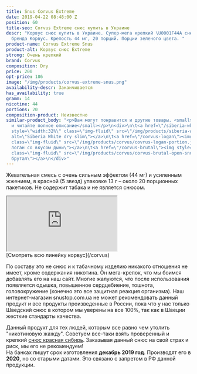 ```yaml
---
title: Snus Corvus Extreme
date: 2019-04-22 08:48:00 Z
position: 60
title-seo: Corvus Extreme снюс купить в Украине
descr: "Корвус снюс купить в Украине. Супер-мега крепкий \U0001F44A снюс от Российского
  бренда Корвус. Крепость 44 мг, 20 порций. Порции зеленого цвета. "
product-name: Corvus Extreme Snus
product-alt: Корвус снюс Extreme
strong: Очень крепкий
brand: Corvus
composition: Dry
price: 200
opt-price: 186
image: "/img/products/corvus-extreme-snus.png"
availability-descr: Заканчивается
has_availability: true
gramm: 14
nicotine: 44
portions: 20
composition-product: Неизвестно
similar-product_body: "<p>Вам могут понравится и другие товары. <small>Жмите на картинки
  и читайте полное описание</small></p>\n<div>\n\t<a href=\"/siberia-white-dry-slim\"><img
  style=\"width:32%\" class=\"img-fluid\" src=\"/img/products/siberia-white-dry-slim/siberia-open-and-cryo.jpg\"
  alt=\"Siberia White dry slim\"></a>\n\t<a href=\"/corvus-logan\"><img style=\"width:32%\"
  class=\"img-fluid\" src=\"/img/products/corvus/covrus-logan-portion.jpg\" alt=\"Корвус
  логан со вкусом дыни\"></a>\n\t<a href=\"/corvus-brutal\"><img style=\"width:32%\"
  class=\"img-fluid\" src=\"/img/products/corvus/corvus-brutal-open-snus.jpg\" alt=\"Корвус
  брутал\"></a>\n</div>"
---
```


Жевательная смесь с очень сильным эффектом (44 мг) и усиленным жжением, в красной (5 звезд) упаковке 13 г – около 20 порционных пакетиков. Не содержит табака и не является снюсом.

<div class="embed-responsive embed-responsive-16by9 mb-3">
  <iframe class="embed-responsive-item" src="https://www.youtube.com/embed/FLI3lSHdF1g" allowfullscreen></iframe>
</div>
[Смотреть всю линейку корвус](/corvus)

По составу это не снюс и к табачному изделию никакого отношения не имеет, кроме содержания никотина.
Он мега-крепок, что мы боимся добавлять его на наш сайт. Многие жалуются, что после использования появляется одышка, повышенное сердцебиение, тошнота, головокружение (конечно это все защитная реакция организма). Наш интернет-магазин snustop.com.ua не может рекомендовать данный продукт и все продукты произведенные в России, пока что у нас только Шведский снюс в котором мы уверены на все 100%, так как в Швеции жесткие стандарты качества.

Данный продукт для тех людей, которым все равно чем утолить "никотиновую жажду".
Советуем все-таки взять проверенный и крепкий [снюс красная сибирь](/siberia-white).
Заказывая данный снюс на свой страх и риск, мы его не рекомендуем!<br>
На банках пишут срок изготовления **декабрь 2019 год**. Производят его в **2020**, но со старыми датами. Это связано с запретом в РФ данной продукции.